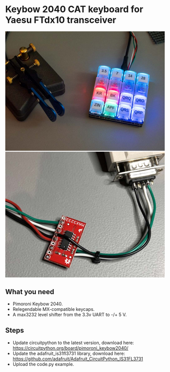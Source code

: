# Keybow 2040 CAT keyboard for Yaesu FTdx10 transceiver
<img src="https://github.com/git1k2/keybow2040-cat/raw/main/kb-cat.jpg" width="640">

<img src="https://github.com/git1k2/keybow2040-cat/raw/main/max3232.jpg" width="640">


## What you need
* Pimoroni Keybow 2040.
* Relegendable MX-compatible keycaps.
* A max3232 level shifter from the 3.3v UART to -/+ 5 V.

## Steps
* Update circuitpython to the latest version, download here: https://circuitpython.org/board/pimoroni_keybow2040/
* Update the adafruit_is31fl3731 library, download here: https://github.com/adafruit/Adafruit_CircuitPython_IS31FL3731
* Upload the code.py example.

